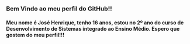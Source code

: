 ### Bem Vindo ao meu perfil do GitHub!! 
<h4 class=" font-family="Roboto" size="10px" color="red" ">Meu nome é José Henrique, tenho 16 anos, estou no 2º ano do curso de Desenvolvimento de Sistemas integrado ao Ensino Médio. Espero que gostem do meu perfil!!!<h4>  


